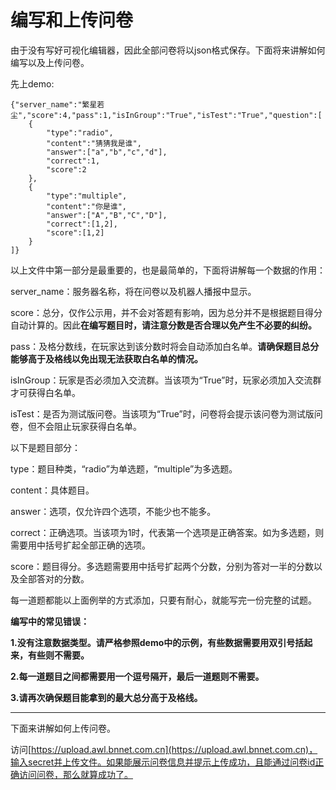 # 编写和上传问卷

由于没有写好可视化编辑器，因此全部问卷将以json格式保存。下面将来讲解如何编写以及上传问卷。

先上demo:

```
{"server_name":"繁星若尘","score":4,"pass":1,"isInGroup":"True","isTest":"True","question":[
    {
        "type":"radio",
        "content":"猜猜我是谁",
        "answer":["a","b","c","d"],
        "correct":1,
        "score":2
    },
    {
        "type":"multiple",
        "content":"你是谁",
        "answer":["A","B","C","D"],
        "correct":[1,2],
        "score":[1,2]
    }
]}
```

以上文件中第一部分是最重要的，也是最简单的，下面将讲解每一个数据的作用：

server\_name：服务器名称，将在问卷以及机器人播报中显示。

score：总分，仅作公示用，并不会对答题有影响，因为总分并不是根据题目得分自动计算的。因此**在编写题目时，请注意分数是否合理以免产生不必要的纠纷。**

pass：及格分数线，在玩家达到该分数时将会自动添加白名单。**请确保题目总分能够高于及格线以免出现无法获取白名单的情况。**

isInGroup：玩家是否必须加入交流群。当该项为“True”时，玩家必须加入交流群才可获得白名单。

isTest：是否为测试版问卷。当该项为“True”时，问卷将会提示该问卷为测试版问卷，但不会阻止玩家获得白名单。



以下是题目部分：

type：题目种类，“radio”为单选题，“multiple”为多选题。

content：具体题目。

answer：选项，仅允许四个选项，不能少也不能多。

correct：正确选项。当该项为1时，代表第一个选项是正确答案。如为多选题，则需要用中括号扩起全部正确的选项。

score：题目得分。多选题需要用中括号扩起两个分数，分别为答对一半的分数以及全部答对的分数。

每一道题都能以上面例举的方式添加，只要有耐心，就能写完一份完整的试题。



**编写中的常见错误：**

**1.没有注意数据类型。请严格参照demo中的示例，有些数据需要用双引号括起来，有些则不需要。**

**2.每一道题目之间都需要用一个逗号隔开，最后一道题则不需要。**

**3.请再次确保题目能拿到的最大总分高于及格线。**

****

下面来讲解如何上传问卷。

访问[https://upload.awl.bnnet.com.cn](https://upload.awl.bnnet.com.cn)，输入secret并上传文件。如果能展示问卷信息并提示上传成功，且能通过问卷id正确访问问卷，那么就算成功了。
